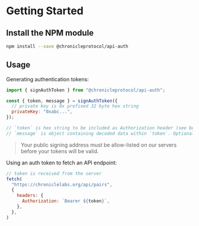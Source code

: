 # Getting Started

## Install the NPM module

```sh
npm install --save @chronicleprotocol/api-auth
```

## Usage

Generating authentication tokens:

```js
import { signAuthToken } from "@chronicleprotocol/api-auth";

const { token, message } = signAuthToken({
  // private key is 0x prefixed 32 byte hex string
  privateKey: "0xabc...",
});

// `token` is hex string to be included as Authorization header (see below)
// `message` is object containing decoded data within `token`. Optional, but can be useful for programmatic token handling

```

> Your public signing address must be allow-listed on our servers before your tokens will be valid.

Using an auth token to fetch an API endpoint:

```js
// token is received from the server
fetch(
  "https://chroniclelabs.org/api/pairs",
  {
    headers: {
      Authorization: `Bearer ${token}`,
    },
  },
)
```
